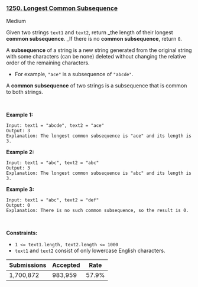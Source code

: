 ### [1250. Longest Common Subsequence](https://leetcode.com/problems/longest-common-subsequence/description/?envType=daily-question&envId=2024-01-25)

Medium

Given two strings `` text1 `` and `` text2 ``, return _the length of their longest __common subsequence__. _If there is no __common subsequence__, return `` 0 ``.

A __subsequence__ of a string is a new string generated from the original string with some characters (can be none) deleted without changing the relative order of the remaining characters.

*   For example, `` "ace" `` is a subsequence of `` "abcde" ``.

A __common subsequence__ of two strings is a subsequence that is common to both strings.

 

<strong class="example">Example 1:</strong>

```
Input: text1 = "abcde", text2 = "ace" 
Output: 3  
Explanation: The longest common subsequence is "ace" and its length is 3.
```

<strong class="example">Example 2:</strong>

```
Input: text1 = "abc", text2 = "abc"
Output: 3
Explanation: The longest common subsequence is "abc" and its length is 3.
```

<strong class="example">Example 3:</strong>

```
Input: text1 = "abc", text2 = "def"
Output: 0
Explanation: There is no such common subsequence, so the result is 0.
```

 

__Constraints:__

*   `` 1 <= text1.length, text2.length <= 1000 ``
*   `` text1 `` and `` text2 `` consist of only lowercase English characters.

| Submissions    | Accepted     | Rate   |
| -------------- | ------------ | ------ |
| 1,700,872 | 983,959 | 57.9% |